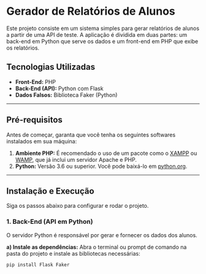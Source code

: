 # Gerador de Relatórios de Alunos

Este projeto consiste em um sistema simples para gerar relatórios de alunos a partir de uma API de teste. A aplicação é dividida em duas partes: um back-end em Python que serve os dados e um front-end em PHP que exibe os relatórios.

## Tecnologias Utilizadas
* **Front-End:** PHP
* **Back-End (API):** Python com Flask
* **Dados Falsos:** Biblioteca Faker (Python)

---

## Pré-requisitos

Antes de começar, garanta que você tenha os seguintes softwares instalados em sua máquina:

1.  **Ambiente PHP:** É recomendado o uso de um pacote como o [XAMPP](https://www.apachefriends.org/pt_br/index.html) ou [WAMP](https://www.wampserver.com/en/), que já inclui um servidor Apache e PHP.
2.  **Python:** Versão 3.6 ou superior. Você pode baixá-lo em [python.org](https://www.python.org/downloads/).

---

## Instalação e Execução

Siga os passos abaixo para configurar e rodar o projeto.

### 1. Back-End (API em Python)

O servidor Python é responsável por gerar e fornecer os dados dos alunos.

**a) Instale as dependências:**
Abra o terminal ou prompt de comando na pasta do projeto e instale as bibliotecas necessárias:
```bash
pip install Flask Faker
